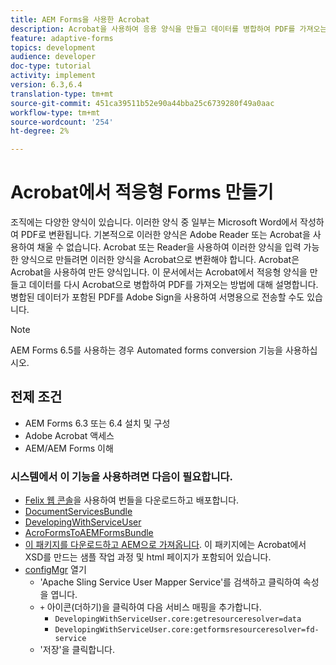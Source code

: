 ```yaml
---
title: AEM Forms을 사용한 Acrobat
description: Acrobat을 사용하여 응용 양식을 만들고 데이터를 병합하여 PDF를 가져오는 과정을 단계별로 안내합니다. 병합된 데이터가 포함된 PDF를 Adobe Sign을 사용하여 서명용으로 전송할 수 있습니다.
feature: adaptive-forms
topics: development
audience: developer
doc-type: tutorial
activity: implement
version: 6.3,6.4
translation-type: tm+mt
source-git-commit: 451ca39511b52e90a44bba25c6739280f49a0aac
workflow-type: tm+mt
source-wordcount: '254'
ht-degree: 2%

---
```



# Acrobat에서 적응형 Forms 만들기

조직에는 다양한 양식이 있습니다. 이러한 양식 중 일부는 Microsoft Word에서 작성하여 PDF로 변환됩니다. 기본적으로 이러한 양식은 Adobe Reader 또는 Acrobat을 사용하여 채울 수 없습니다. Acrobat 또는 Reader을 사용하여 이러한 양식을 입력 가능한 양식으로 만들려면 이러한 양식을 Acrobat으로 변환해야 합니다. Acrobat은 Acrobat을 사용하여 만든 양식입니다. 이 문서에서는 Acrobat에서 적응형 양식을 만들고 데이터를 다시 Acrobat으로 병합하여 PDF를 가져오는 방법에 대해 설명합니다. 병합된 데이터가 포함된 PDF를 Adobe Sign을 사용하여 서명용으로 전송할 수도 있습니다.

>[!NOTE]
>
>AEM Forms 6.5를 사용하는 경우 Automated forms conversion 기능을 사용하십시오.

## 전제 조건

* AEM Forms 6.3 또는 6.4 설치 및 구성
* Adobe Acrobat 액세스
* AEM/AEM Forms 이해

### 시스템에서 이 기능을 사용하려면 다음이 필요합니다.

* [Felix 웹 콘솔](http://localhost:4502/system/console/bundles)을 사용하여 번들을 다운로드하고 배포합니다.
* [DocumentServicesBundle](/help/forms/assets/common-osgi-bundles/AEMFormsDocumentServices.core-1.0-SNAPSHOT.jar)
* [DevelopingWithServiceUser](/help/forms/assets/common-osgi-bundles/DevelopingWithServiceUser.jar)
* [AcroFormsToAEMFormsBundle](https://forms.enablementadobe.com/content/DemoServerBundles/AcroFormToAEMForm.core-1.0-SNAPSHOT.jar)
* [이 패키지를 다운로드하고 AEM으로 가져옵니다](assets/acro-form-aem-form.zip). 이 패키지에는 Acrobat에서 XSD를 만드는 샘플 작업 과정 및 html 페이지가 포함되어 있습니다.
* [configMgr](http://localhost:4502/system/console/configMgr) 열기
   * &#39;Apache Sling Service User Mapper Service&#39;를 검색하고 클릭하여 속성을 엽니다.
   * `+` 아이콘(더하기)을 클릭하여 다음 서비스 매핑을 추가합니다.
      * `DevelopingWithServiceUser.core:getresourceresolver=data`
      * `DevelopingWithServiceUser.core:getformsresourceresolver=fd-service`
   * &#39;저장&#39;을 클릭합니다.
